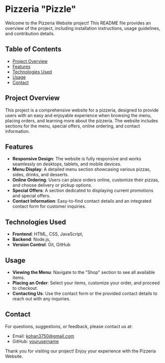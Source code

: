 # Pizzeria "Pizzle"

Welcome to the Pizzeria Website project! This README file provides an overview of the project, including installation instructions, usage guidelines, and contribution details.

## Table of Contents

- [Project Overview](#project-overview)
- [Features](#features)
- [Technologies Used](#technologies-used)
- [Usage](#usage)
- [Contact](#contact)

## Project Overview

This project is a comprehensive website for a pizzeria, designed to provide users with an easy and enjoyable experience when browsing the menu, placing orders, and learning more about the pizzeria. The website includes sections for the menu, special offers, online ordering, and contact information.

## Features

- **Responsive Design**: The website is fully responsive and works seamlessly on desktops, tablets, and mobile devices.
- **Menu Display**: A detailed menu section showcasing various pizzas, sides, drinks, and desserts.
- **Online Ordering**: Users can place orders online, customize their pizzas, and choose delivery or pickup options.
- **Special Offers**: A section dedicated to displaying current promotions and special offers.
- **Contact Information**: Easy-to-find contact details and an integrated contact form for customer inquiries.

## Technologies Used

- **Frontend**: HTML, CSS, JavaScript,
- **Backend**: Node.js,
- **Version Control**: Git, GitHub

## Usage

- **Viewing the Menu**: Navigate to the "Shop" section to see all available items.
- **Placing an Order**: Select your items, customize your order, and proceed to checkout.
- **Contacting Us**: Use the contact form or the provided contact details to reach out with any inquiries.

## Contact

For questions, suggestions, or feedback, please contact us at:
- Email: kohan3750@gmail.com
- GitHub: [yourusername](https://github.com/ivan3750)

Thank you for visiting our project! Enjoy your experience with the Pizzeria Website.